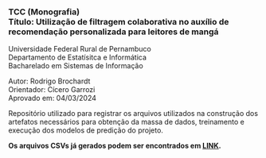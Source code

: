 ### TCC (Monografia) </br>Título: __Utilização de filtragem colaborativa no auxílio de recomendação personalizada para leitores de mangá__

Universidade Federal Rural de Pernambuco</br>
Departamento de Estatísitca e Informática</br>
Bacharelado em Sistemas de Informação</br>

Autor: Rodrigo Brochardt</br>
Orientador: Cícero Garrozi</br>
Aprovado em: 04/03/2024</br>


Repositório utilizado para registrar os arquivos utilizados na construção dos artefatos necessários para obtenção da massa de dados, treinamento e execução dos modelos de predição do projeto.

__Os arquivos CSVs já gerados podem ser encontrados em [LINK](https://www.dropbox.com/scl/fo/aplagswtjet3gn5cbutwm/h?rlkey=r7edz8ewsz05m9x7t2il0do8b&dl=0).__
